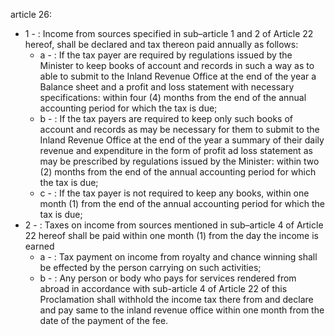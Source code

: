 article 26: 

<ul>
			<li>1 - : Income from sources specified in sub–article 1 and 2 of Article 22 hereof, shall be declared and tax thereon paid annually as follows: <ul>
						<li>a - : If the tax payer are required by regulations issued by the Minister to keep books of account and records in such a way as to able to submit to the Inland Revenue Office at the end of the year a Balance sheet and a profit and loss statement with necessary specifications: within four (4) months from the end of the annual accounting period for which the tax is due; <ul>
						</ul></li>						<li>b - : If the tax payers are required to keep only such books of account and records as may be necessary for them to submit to the Inland Revenue Office at the end of the year a summary of their daily revenue and expenditure in the form of profit ad loss statement as may be prescribed by regulations issued by the Minister: within two (2) months from the end of the annual accounting period for which the tax is due; <ul>
						</ul></li>						<li>c - : If the tax payer is not required to keep any books, within one month (1) from the end of the annual accounting period for which the tax is due; <ul>
						</ul></li>			</ul></li>			<li>2 - : Taxes on income from sources mentioned in sub–article 4 of Article 22 hereof shall be paid within one month (1) from the day the income is earned<ul>
						<li>a - : Tax payment on income from royalty and chance winning shall be effected by the person carrying on such activities; <ul>
						</ul></li>						<li>b - : Any person or body who pays for services rendered from abroad in accordance with sub-article 4 of Article 22 of this Proclamation shall withhold the income tax there from and declare and pay same to the inland revenue office within one month from the date of the payment of the fee. <ul>
						</ul></li>			</ul></li></ul>